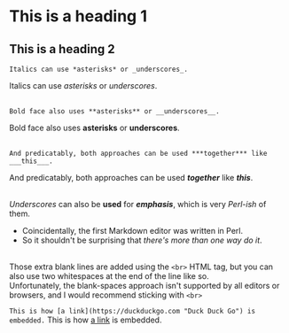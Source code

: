 # This is a heading 1

## This is a heading 2


`Italics can use *asterisks* or _underscores_.`

Italics can use *asterisks* or _underscores_.<br><br>


`Bold face also uses **asterisks** or __underscores__.`

Bold face also uses **asterisks** or __underscores__.<br><br>


`And predicatably, both approaches can be used ***together*** like ___this___.`

And predicatably, both approaches can be used ***together*** like ___this___.<br><br>

_Underscores_ can also be __used__ for ___emphasis___, which is very *Perl-ish* of them.
- Coincidentally, the first Markdown editor was written in Perl.
- So it shouldn't be surprising that _there's more than one way do it_.<br><br>

Those extra blank lines are added using the `<br>` HTML tag, but you can also use two whitespaces at the end of the line like so.  
Unfortunately, the blank-spaces approach isn't supported by all editors or browsers, and I would recommend sticking with `<br>`<br>

`This is how [a link](https://duckduckgo.com "Duck Duck Go") is embedded.`
This is how [a link](https://duckduckgo.com "Duck Duck Go") is embedded.
